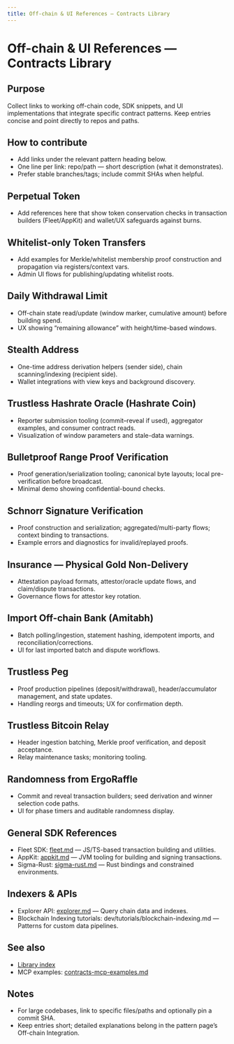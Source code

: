 ```yaml
---
title: Off-chain & UI References — Contracts Library
---
```


# Off-chain & UI References — Contracts Library

## Purpose

Collect links to working off-chain code, SDK snippets, and UI implementations that integrate specific contract patterns. Keep entries concise and point directly to repos and paths.

## How to contribute

- Add links under the relevant pattern heading below.
- One line per link: repo/path — short description (what it demonstrates).
- Prefer stable branches/tags; include commit SHAs when helpful.

## Perpetual Token

- Add references here that show token conservation checks in transaction builders (Fleet/AppKit) and wallet/UX safeguards against burns.

## Whitelist-only Token Transfers

- Add examples for Merkle/whitelist membership proof construction and propagation via registers/context vars.
- Admin UI flows for publishing/updating whitelist roots.

## Daily Withdrawal Limit

- Off-chain state read/update (window marker, cumulative amount) before building spend.
- UX showing “remaining allowance” with height/time-based windows.

## Stealth Address

- One-time address derivation helpers (sender side), chain scanning/indexing (recipient side).
- Wallet integrations with view keys and background discovery.

## Trustless Hashrate Oracle (Hashrate Coin)

- Reporter submission tooling (commit–reveal if used), aggregator examples, and consumer contract reads.
- Visualization of window parameters and stale-data warnings.

## Bulletproof Range Proof Verification

- Proof generation/serialization tooling; canonical byte layouts; local pre-verification before broadcast.
- Minimal demo showing confidential-bound checks.

## Schnorr Signature Verification

- Proof construction and serialization; aggregated/multi-party flows; context binding to transactions.
- Example errors and diagnostics for invalid/replayed proofs.

## Insurance — Physical Gold Non-Delivery

- Attestation payload formats, attestor/oracle update flows, and claim/dispute transactions.
- Governance flows for attestor key rotation.

## Import Off-chain Bank (Amitabh)

- Batch polling/ingestion, statement hashing, idempotent imports, and reconciliation/corrections.
- UI for last imported batch and dispute workflows.

## Trustless Peg

- Proof production pipelines (deposit/withdrawal), header/accumulator management, and state updates.
- Handling reorgs and timeouts; UX for confirmation depth.

## Trustless Bitcoin Relay

- Header ingestion batching, Merkle proof verification, and deposit acceptance.
- Relay maintenance tasks; monitoring tooling.

## Randomness from ErgoRaffle

- Commit and reveal transaction builders; seed derivation and winner selection code paths.
- UI for phase timers and auditable randomness display.

## General SDK References

- Fleet SDK: [fleet.md](fleet.md) — JS/TS-based transaction building and utilities.
- AppKit: [appkit.md](appkit.md) — JVM tooling for building and signing transactions.
- Sigma-Rust: [sigma-rust.md](sigma-rust.md) — Rust bindings and constrained environments.

## Indexers & APIs

- Explorer API: [explorer.md](explorer.md) — Query chain data and indexes.
- Blockchain Indexing tutorials: dev/tutorials/blockchain-indexing.md — Patterns for custom data pipelines.

## See also

- [Library index](contracts-library.md)
- MCP examples: [contracts-mcp-examples.md](contracts-mcp-examples.md)

## Notes

- For large codebases, link to specific files/paths and optionally pin a commit SHA.
- Keep entries short; detailed explanations belong in the pattern page’s Off-chain Integration.
